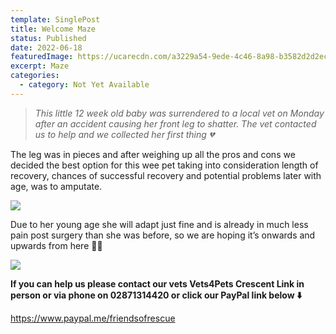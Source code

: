 ```yaml
---
template: SinglePost
title: Welcome Maze
status: Published
date: 2022-06-18
featuredImage: https://ucarecdn.com/a3229a54-9ede-4c46-8a98-b3582d2d2ec4/
excerpt: Maze
categories:
  - category: Not Yet Available
---
```

> *This little 12 week old baby was surrendered to a local vet on Monday after an accident causing her front leg to shatter. The vet contacted us to help and we collected her first thing 💔*

The leg was in pieces and after weighing up all the pros and cons we decided the best option for this wee pet taking into consideration length of recovery, chances of successful recovery and potential problems later with age, was to amputate. 

![](https://ucarecdn.com/11449b65-859a-4fd1-8c98-02a89d8db43d/)

Due to her young age she will adapt just fine and is already in much less pain post surgery than she was before, so we are hoping it’s onwards and upwards from here 🙏🏻

![](https://ucarecdn.com/ce882edf-5c35-432a-b6ac-59c60dc9f2d1/)

**If you can help us please contact our vets Vets4Pets Crescent Link in person or via phone on 02871314420 or click our PayPal link below ⬇️**

<https://www.paypal.me/friendsofrescue>